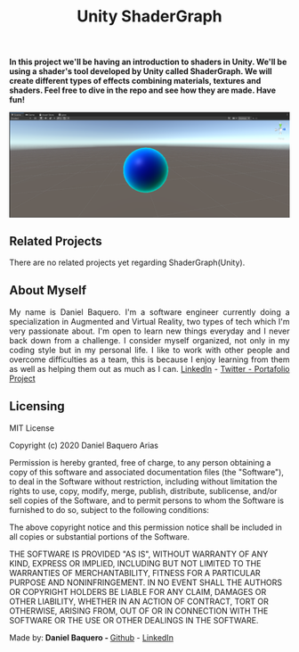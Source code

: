 <html>
<header><h1>Unity ShaderGraph</h1></header>
<body>
<p><strong>In this project we'll be having an introduction to shaders in Unity. We'll be using a shader's tool developed by Unity called ShaderGraph. We will create different types of effects combining materials, textures and shaders. Feel free to dive in the repo and see how they are made. Have fun!</strong></p>
<img src="https://github.com/DanielBaquero28/holbertonschool-unity/blob/master/0x0D-unity-shadergraph/Images/Glow-effect_Unity.png" alt="Unity Glow Effect ShaderGraph" align="middle">
<h2>Related Projects</h2>
<p>There are no related projects yet regarding ShaderGraph(Unity).</p>
<h2>About Myself</h2>
<p style="text-align: justify;">My name is Daniel Baquero. I'm a software engineer currently doing a specialization in Augmented and Virtual Reality, two types of tech which I'm very passionate about. I'm open to learn new things everyday and I never back down from a challenge. I consider myself organized, not only in my coding style but in my personal life. I like to work with other people and overcome difficulties as a team, this is because I enjoy learning from them as well as helping them out as much as I can. <a href="https://www.linkedin.com/in/daniel-alejandro-baquero-arias-106a45195/">LinkedIn</a> - <a href="https://twitter.com/DanielB30589105">Twitter - </a><a href="https://github.com/DanielBaquero28/RacingTourApp">Portafolio Project</a></p>
<h2>Licensing</h2>
<p style="text-align: justify";>MIT License

Copyright (c) 2020 Daniel Baquero Arias

Permission is hereby granted, free of charge, to any person obtaining a copy of this software and associated documentation files (the "Software"), to deal in the Software without restriction, including without limitation the rights to use, copy, modify, merge, publish, distribute, sublicense, and/or sell copies of the Software, and to permit persons to whom the Software is furnished to do so, subject to the following conditions:

The above copyright notice and this permission notice shall be included in all copies or substantial portions of the Software.

THE SOFTWARE IS PROVIDED "AS IS", WITHOUT WARRANTY OF ANY KIND, EXPRESS OR IMPLIED, INCLUDING BUT NOT LIMITED TO THE WARRANTIES OF MERCHANTABILITY, FITNESS FOR A PARTICULAR PURPOSE AND NONINFRINGEMENT. IN NO EVENT SHALL THE AUTHORS OR COPYRIGHT HOLDERS BE LIABLE FOR ANY CLAIM, DAMAGES OR OTHER LIABILITY, WHETHER IN AN ACTION OF CONTRACT, TORT OR OTHERWISE, ARISING FROM, OUT OF OR IN CONNECTION WITH THE SOFTWARE OR THE USE OR OTHER DEALINGS IN THE SOFTWARE.
</p>
</body>
<footer>Made by:<strong> Daniel Baquero - </strong><a href="https://github.com/DanielBaquero28">Github</a> - <a href="https://www.linkedin.com/in/daniel-alejandro-baquero-arias-106a45195/">LinkedIn</a></footer>
<html>